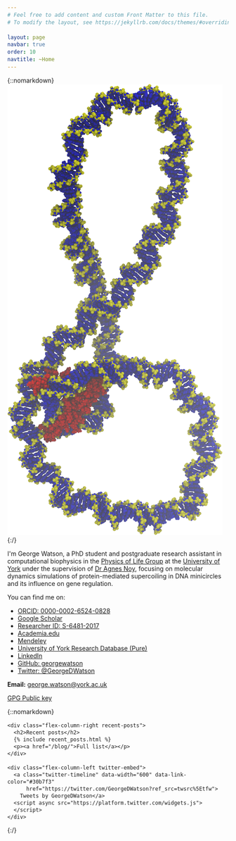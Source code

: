 ```yaml
---
# Feel free to add content and custom Front Matter to this file.
# To modify the layout, see https://jekyllrb.com/docs/themes/#overriding-theme-defaults

layout: page
navbar: true
order: 10
navtitle: ~Home
---
```

{::nomarkdown}
<img src="/assets/plectoneme.png" class="float-right"
  alt="A writhed DNA minicircle bridged by a small protein is shown in a van der
  Waals representation. The circular DNA, of 336 base pairs, is represented in
  blue, with its backbone highlighted in yellow, while the red protein has two
  arms placed in the minor grooves."/>
{:/}

I'm George Watson, a PhD student and postgraduate research assistant in
computational biophysics in the [Physics of Life
Group](https://www.york.ac.uk/physics/research/physics-of-life/) at the
[University of York](https://york.ac.uk) under the supervision of [Dr
Agnes Noy](http://agnesnoy.cat), focusing on molecular dynamics
simulations of protein-mediated supercoiling in DNA minicircles and its
influence on gene regulation.

You can find me on:

<ul class="fa-ul">
  <li>
    <i class="ai-li ai ai-orcid"></i>
    <a href="https://orcid.org/0000-0002-6524-0828">
      ORCID: 0000-0002-6524-0828
    </a>
  </li>
  <li>
    <i class="ai-li ai ai-google-scholar"></i>
    <a href="https://scholar.google.com/citations?user=2vB6ObYAAAAJ">
      Google Scholar
    </a>
  </li>
  <li>
    <i class="ai-li ai ai-researcherid"></i>
    <a href="http://www.researcherid.com/rid/S-6481-2017">
      Researcher ID: S-6481-2017
    </a>
  </li>
  <li>
    <i class="ai-li ai ai-academia"></i>
    <a href="https://york.academia.edu/georgewatson">
      Academia.edu
    </a>
  </li>
  <li>
    <i class="ai-li ai ai-mendeley"></i>
    <a href="https://www.mendeley.com/profiles/george-watson4/">
      Mendeley
    </a>
  </li>
  <li>
    <i class="fa-li fas fa-university"></i>
    <a href="https://pure.york.ac.uk/portal/en/researchers/george-watson(5277867b-7496-4b48-8248-a17169943f9b).html">
      University of York Research Database (Pure)
    </a>
  </li>
  <li>
    <i class="fa-li fab fa-linkedin"></i>
    <a href="https://www.linkedin.com/in/georgedwatson/">
      LinkedIn
    </a>
  </li>
  <li>
    <i class="fa-li fab fa-github"></i>
    <a href="https://github.com/georgewatson">
      GitHub: georgewatson
    </a>
  </li>
  <li>
    <i class="fa-li fab fa-twitter"></i>
    <a href="https://twitter.com/GeorgeDWatson">
      Twitter: @GeorgeDWatson
    </a>
  </li>
</ul>

**Email:** <george.watson@york.ac.uk>

[GPG Public key](/dl/watson_george.pub)

{::nomarkdown}
  <div class="flex-container">

    <div class="flex-column-right recent-posts">
      <h2>Recent posts</h2>
      {% include recent_posts.html %}
      <p><a href="/blog/">Full list</a></p>
    </div>

    <div class="flex-column-left twitter-embed">
      <a class="twitter-timeline" data-width="600" data-link-color="#30b7f3"
          href="https://twitter.com/GeorgeDWatson?ref_src=twsrc%5Etfw">
        Tweets by GeorgeDWatson</a>
      <script async src="https://platform.twitter.com/widgets.js">
      </script>
    </div>

  </div>
{:/}
